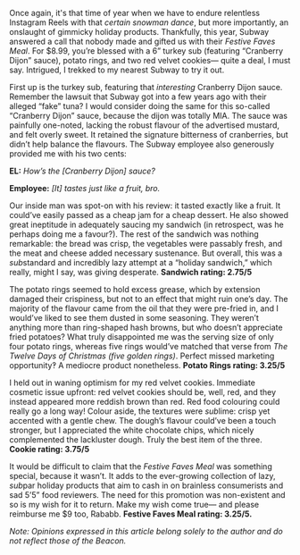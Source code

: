 ﻿Once again, it's that time of year when we have to endure relentless Instagram Reels with that *certain snowman dance*, but more importantly, an onslaught of gimmicky holiday products. Thankfully, this year, Subway answered a call that nobody made and gifted us with their *Festive Faves Meal*. For $8.99, you’re blessed with a 6” turkey sub (featuring “Cranberry Dijon” sauce), potato rings, and two red velvet cookies— quite a deal, I must say. Intrigued, I trekked to my nearest Subway to try it out.  
  
  
First up is the turkey sub, featuring that *interesting* Cranberry Dijon sauce. Remember the lawsuit that Subway got into a few years ago with their alleged “fake” tuna? I would consider doing the same for this so-called “Cranberry Dijon” sauce, because the dijon was totally MIA. The sauce was painfully one-noted, lacking the robust flavour of the advertised mustard, and felt overly sweet. It retained the signature bitterness of cranberries, but didn’t help balance the flavours. The Subway employee also generously provided me with his two cents:  
  
  
**EL:** *How’s the [Cranberry Dijon] sauce?*  
  
  
**Employee:** *[It] tastes just like a fruit, bro.*  
  
  
Our inside man was spot-on with his review: it tasted exactly like a fruit. It could’ve easily passed as a cheap jam for a cheap dessert. He also showed great ineptitude in adequately saucing my sandwich (in retrospect, was he perhaps doing me a favour?). The rest of the sandwich was nothing remarkable: the bread was crisp, the vegetables were passably fresh, and the meat and cheese added necessary sustenance. But overall, this was a <i>sub</i>standard and incredibly lazy attempt at a “holiday sandwich,” which really, might I say, was giving desperate. **Sandwich rating: 2.75/5**  
  
  
The potato rings seemed to hold excess grease, which by extension damaged their crispiness, but not to an effect that might ruin one’s day. The majority of the flavour came from the oil that they were pre-fried in, and I would’ve liked to see them dusted in some seasoning. They weren’t anything more than ring-shaped hash browns, but who doesn’t appreciate fried potatoes? What truly disappointed me was the serving size of only four potato rings, whereas five rings would’ve matched that verse from *The Twelve Days of Christmas (five golden rings)*. Perfect missed marketing opportunity‽ A mediocre product nonetheless. **Potato Rings rating: 3.25/5**   
  
  
I held out in waning optimism for my red velvet cookies. Immediate cosmetic issue upfront: red velvet cookies should be, well, red, and they instead appeared more reddish brown than red. Red food colouring could really go a long way! Colour aside, the textures were <i>sub</i>lime: crisp yet accented with a gentle chew. The dough’s flavour could’ve been a touch stronger, but I appreciated the white chocolate chips, which nicely complemented the lackluster dough. Truly the best item of the three. **Cookie rating: 3.75/5**   
  
  
It would be difficult to claim that the *Festive Faves Meal* was something special, because it wasn’t. It adds to the ever-growing collection of lazy, <i>sub</i>par holiday products that aim to cash in on brainless consumerists and sad 5’5” food reviewers. The need for this promotion was non-existent and so is my wish for it to return. Make my wish come true— and please reimburse me $9 too, Rababb. **Festive Faves Meal rating: 3.25/5.**  
  
  
*Note: Opinions expressed in this article belong solely to the author and do not reflect those of the Beacon.*  
  
  
&nbsp;



